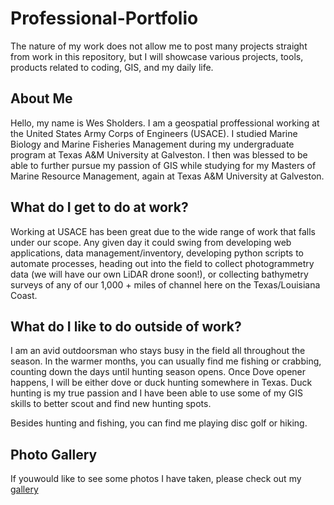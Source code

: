 # Professional-Portfolio
The nature of my work does not allow me to post many projects straight from work in this repository, but I will showcase various projects, tools, products related to coding, GIS, and my daily life. 

## About Me
Hello, my name is Wes Sholders. I am a geospatial proffessional working at the United States Army Corps of Engineers (USACE).
I studied Marine Biology and Marine Fisheries Management during my undergraduate program at Texas A&M University at Galveston. I then was blessed to be able to further pursue my
passion of GIS while studying for my Masters of Marine Resource Management, again at Texas A&M University at Galveston.

## What do I get to do at work?
Working at USACE has been great due to the wide range of work that falls under our scope. Any given day it could swing from developing web applications, data management/inventory, developing python scripts to automate processes, heading out into the field to collect photogrammetry data (we will have our own LiDAR drone soon!), or collecting bathymetry surveys of any of our 1,000 + miles of channel here on the Texas/Louisiana Coast.

## What do I like to do outside of work?
I am an avid outdoorsman who stays busy in the field all throughout the season. In the warmer months, you can usually find me fishing or crabbing, counting down the days until hunting season opens. Once Dove opener happens, I will be either dove or duck hunting somewhere in Texas. Duck hunting is my true passion and I have been able to use some of my GIS skills to better scout and find new hunting spots.

Besides hunting and fishing, you can find me playing disc golf or hiking.

## Photo Gallery
If youwould like to see some photos I have taken, please check out my [gallery](https://github.com/wessholders/Professional-Portfolio/tree/main/Gallery)
